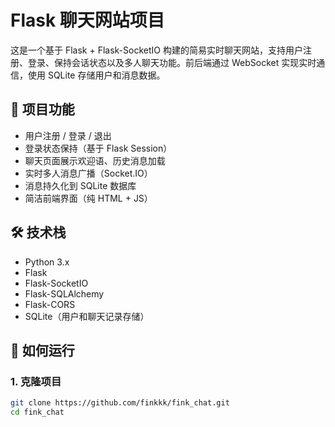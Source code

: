 # Flask 聊天网站项目

这是一个基于 Flask + Flask-SocketIO 构建的简易实时聊天网站，支持用户注册、登录、保持会话状态以及多人聊天功能。前后端通过 WebSocket 实现实时通信，使用 SQLite 存储用户和消息数据。

## 🔧 项目功能

- 用户注册 / 登录 / 退出
- 登录状态保持（基于 Flask Session）
- 聊天页面展示欢迎语、历史消息加载
- 实时多人消息广播（Socket.IO）
- 消息持久化到 SQLite 数据库
- 简洁前端界面（纯 HTML + JS）

## 🛠 技术栈

- Python 3.x
- Flask
- Flask-SocketIO
- Flask-SQLAlchemy
- Flask-CORS
- SQLite（用户和聊天记录存储）

## 🚀 如何运行

### 1. 克隆项目

```bash
git clone https://github.com/finkkk/fink_chat.git
cd fink_chat

